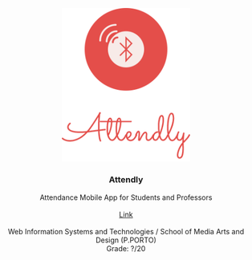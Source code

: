 <p align="center">
  <img src="https://raw.githubusercontent.com/joaorafaelsantos/Attendly/master/logo.png?token=AXvu6Sfg8Mht3B2EhtagWevNn4cBGwKMks5avgwNwA%3D%3D" width="256">

  <h3 align="center"><b>Attendly</b></h3>

  <p align="center">
    Attendance Mobile App for Students and Professors
    <br>
    <br>
    <a href="">Link</a>
    <br>
    <br>
    Web Information Systems and Technologies / School of Media Arts and Design (P.PORTO)
    <br>
    Grade: ?/20
    <br>
  <br>

  </p>
</p>
